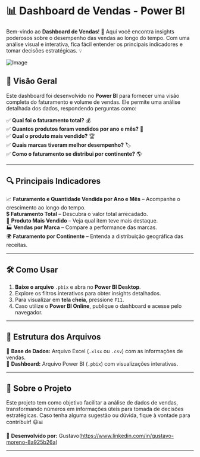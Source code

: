 # 📊 Dashboard de Vendas - Power BI

Bem-vindo ao **Dashboard de Vendas**! 🚀 Aqui você encontra insights poderosos sobre o desempenho das vendas ao longo do tempo. Com uma análise visual e interativa, fica fácil entender os principais indicadores e tomar decisões estratégicas. 💡

![Image](https://github.com/user-attachments/assets/f3a3cdaf-accc-41dd-b1aa-b28c2b6348b7)

## 📌 Visão Geral
Este dashboard foi desenvolvido no **Power BI** para fornecer uma visão completa do faturamento e volume de vendas. Ele permite uma análise detalhada dos dados, respondendo perguntas como:

✅ **Qual foi o faturamento total?** 💰  
✅ **Quantos produtos foram vendidos por ano e mês?** 📆  
✅ **Qual o produto mais vendido?** 🏆  
✅ **Quais marcas tiveram melhor desempenho?** 🏷️  
✅ **Como o faturamento se distribui por continente?** 🌎  

---

## 🔍 Principais Indicadores
📈 **Faturamento e Quantidade Vendida por Ano e Mês** – Acompanhe o crescimento ao longo do tempo.  
💲 **Faturamento Total** – Descubra o valor total arrecadado.  
🏅 **Produto Mais Vendido** – Veja qual item teve mais destaque.  
🏭 **Vendas por Marca** – Compare a performance das marcas.  
🌍 **Faturamento por Continente** – Entenda a distribuição geográfica das receitas.  

---

## 🛠️ Como Usar
1. **Baixe o arquivo** `.pbix` e abra no **Power BI Desktop**.  
2. Explore os filtros interativos para obter insights detalhados.  
3. Para visualizar em **tela cheia**, pressione `F11`.  
4. Caso utilize o **Power BI Online**, publique o dashboard e acesse pelo navegador.  

---

## 📂 Estrutura dos Arquivos
📌 **Base de Dados:** Arquivo Excel (`.xlsx` ou `.csv`) com as informações de vendas.  
📌 **Dashboard:** Arquivo Power BI (`.pbix`) com visualizações interativas.  

---

## 🌟 Sobre o Projeto
Este projeto tem como objetivo facilitar a análise de dados de vendas, transformando números em informações úteis para tomada de decisões estratégicas. Caso tenha alguma sugestão ou dúvida, fique à vontade para contribuir! 😃📊

🚀 **Desenvolvido por:** Gustavo(https://www.linkedin.com/in/gustavo-moreno-8a925b26a)  

---



